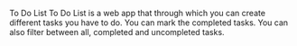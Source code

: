 To Do List
To Do List is a web app that through which you can create different tasks you have to do. You can mark the completed tasks. You can also filter between all, completed and uncompleted tasks.
